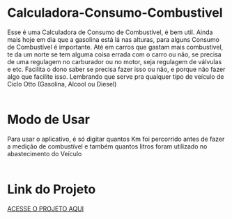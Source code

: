 # Calculadora-Consumo-Combustivel

Esse é uma Calculadora de Consumo de Combustível, é bem util. Ainda mais hoje em dia que a gasolina está lá nas alturas, para alguns Consumo de Combustível é importante. Até em carros que gastam mais combustivel, te da um norte se tem alguma coisa errada com o carro ou não, se precisa de uma regulagem no carburador ou no motor, seja regulagem de válvulas e etc. Facilita o dono saber se precisa fazer isso ou não, e porque não fazer algo que facilite isso. Lembrando que serve pra qualquer tipo de veículo de Ciclo Otto (Gasolina, Alcool ou Diesel)<br></br>

# Modo de Usar

Para usar o aplicativo, é só digitar quantos Km foi percorrido antes de fazer a medição de combustível e também quantos litros foram utilizado no abastecimento do Veículo<br></br>

# Link do Projeto
[ACESSE O PROJETO AQUI](https://paulo19961944.github.io/Calculadora-Consumo-Combustivel)
